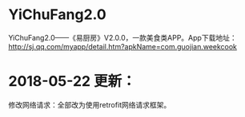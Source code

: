 # YiChuFang2.0
YiChuFang2.0——《易厨房》V2.0.0，一款美食类APP。App下载地址：
http://sj.qq.com/myapp/detail.htm?apkName=com.guojian.weekcook


# 2018-05-22 更新：
修改网络请求：全部改为使用retrofit网络请求框架。
